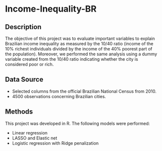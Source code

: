 # Income-Inequality-BR

## Description
The objective of this project was to evaluate important variables to explain Brazilian income inequality as measured by the 10/40 ratio (income of the 10% richest individuals divided by the income of the 40% poorest part of the population). Moreover, we performed the same analysis using a dummy variable created from the 10/40 ratio indicating whether the city is considered poor or rich.

## Data Source

- Selected columns from the official Brazilian National Census from 2010.
- 4500 observations concerning Brazilian cities.

## Methods

This project was developed in R.
The following models were performed:
- Linear regression
- LASSO and Elastic net
- Logistic regression with Ridge penalization
